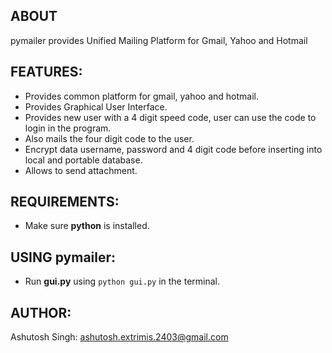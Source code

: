 ## ABOUT
pymailer provides Unified Mailing Platform for Gmail, Yahoo and Hotmail

## FEATURES:  

* Provides common platform for gmail, yahoo and hotmail.  
* Provides Graphical User Interface.      
* Provides new user with a 4 digit speed code, user can use the code to login in the program.  
* Also mails the four digit code to the user. 
* Encrypt data username, password and 4 digit code before inserting into local and portable database.  
* Allows to send attachment.

## REQUIREMENTS:
* Make sure **python** is installed. 

## USING pymailer:
* Run **gui.py** using `python gui.py` in the terminal.

## AUTHOR:
Ashutosh Singh: <a href="mailto:ashutosh.extrimis.2403@gmail.com">ashutosh.extrimis.2403@gmail.com</a>
